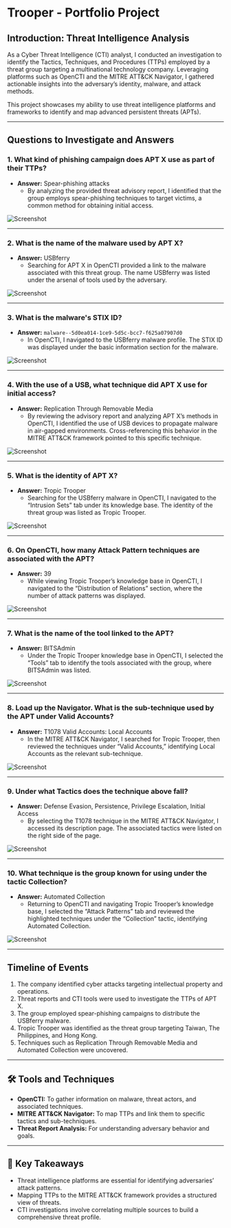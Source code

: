 # Trooper - Portfolio Project  

## Introduction: Threat Intelligence Analysis  
As a Cyber Threat Intelligence (CTI) analyst, I conducted an investigation to identify the Tactics, Techniques, and Procedures (TTPs) employed by a threat group targeting a multinational technology company. Leveraging platforms such as OpenCTI and the MITRE ATT&CK Navigator, I gathered actionable insights into the adversary’s identity, malware, and attack methods.  

This project showcases my ability to use threat intelligence platforms and frameworks to identify and map advanced persistent threats (APTs).  

---

## Questions to Investigate and Answers  

### 1. **What kind of phishing campaign does APT X use as part of their TTPs?**  
- **Answer:** Spear-phishing attacks  
  - By analyzing the provided threat advisory report, I identified that the group employs spear-phishing techniques to target victims, a common method for obtaining initial access.  

![Screenshot](https://i.imgur.com/w0KnGFH.png)

---

### 2. **What is the name of the malware used by APT X?**  
- **Answer:** USBferry  
  - Searching for APT X in OpenCTI provided a link to the malware associated with this threat group. The name USBferry was listed under the arsenal of tools used by the adversary.  

![Screenshot](https://i.imgur.com/1Y3JToE.png)

---

### 3. **What is the malware's STIX ID?**  
- **Answer:** `malware--5d0ea014-1ce9-5d5c-bcc7-f625a07907d0`  
  - In OpenCTI, I navigated to the USBferry malware profile. The STIX ID was displayed under the basic information section for the malware.  

![Screenshot](https://i.imgur.com/jYtBdOI.png)

---

### 4. **With the use of a USB, what technique did APT X use for initial access?**  
- **Answer:** Replication Through Removable Media  
  - By reviewing the advisory report and analyzing APT X’s methods in OpenCTI, I identified the use of USB devices to propagate malware in air-gapped environments. Cross-referencing this behavior in the MITRE ATT&CK framework pointed to this specific technique.  

![Screenshot](https://i.imgur.com/QRQDRPp.png)

---

### 5. **What is the identity of APT X?**  
- **Answer:** Tropic Trooper  
  - Searching for the USBferry malware in OpenCTI, I navigated to the “Intrusion Sets” tab under its knowledge base. The identity of the threat group was listed as Tropic Trooper.  

![Screenshot](https://i.imgur.com/GnKoYMz.png)

---

### 6. **On OpenCTI, how many Attack Pattern techniques are associated with the APT?**  
- **Answer:** 39  
  - While viewing Tropic Trooper’s knowledge base in OpenCTI, I navigated to the “Distribution of Relations” section, where the number of attack patterns was displayed.  

![Screenshot](https://i.imgur.com/DCZjaib.png)

---

### 7. **What is the name of the tool linked to the APT?**  
- **Answer:** BITSAdmin  
  - Under the Tropic Trooper knowledge base in OpenCTI, I selected the “Tools” tab to identify the tools associated with the group, where BITSAdmin was listed.  

![Screenshot](https://i.imgur.com/HKHQ84K.png)

---

### 8. **Load up the Navigator. What is the sub-technique used by the APT under Valid Accounts?**  
- **Answer:** T1078 Valid Accounts: Local Accounts  
  - In the MITRE ATT&CK Navigator, I searched for Tropic Trooper, then reviewed the techniques under “Valid Accounts,” identifying Local Accounts as the relevant sub-technique.  

![Screenshot](https://i.imgur.com/6y9Bh6b.png)

---

### 9. **Under what Tactics does the technique above fall?**  
- **Answer:** Defense Evasion, Persistence, Privilege Escalation, Initial Access  
  - By selecting the T1078 technique in the MITRE ATT&CK Navigator, I accessed its description page. The associated tactics were listed on the right side of the page.  

![Screenshot](https://i.imgur.com/CZKLgfO.png)

---

### 10. **What technique is the group known for using under the tactic Collection?**  
- **Answer:** Automated Collection  
  - Returning to OpenCTI and navigating Tropic Trooper’s knowledge base, I selected the “Attack Patterns” tab and reviewed the highlighted techniques under the “Collection” tactic, identifying Automated Collection.  

![Screenshot](https://i.imgur.com/SVvFppQ.png)

---

## Timeline of Events  

1. The company identified cyber attacks targeting intellectual property and operations.  
2. Threat reports and CTI tools were used to investigate the TTPs of APT X.  
3. The group employed spear-phishing campaigns to distribute the USBferry malware.  
4. Tropic Trooper was identified as the threat group targeting Taiwan, The Philippines, and Hong Kong.  
5. Techniques such as Replication Through Removable Media and Automated Collection were uncovered.  

---

## 🛠️ Tools and Techniques  

- **OpenCTI:** To gather information on malware, threat actors, and associated techniques.  
- **MITRE ATT&CK Navigator:** To map TTPs and link them to specific tactics and sub-techniques.  
- **Threat Report Analysis:** For understanding adversary behavior and goals.  

---

## 🧠 Key Takeaways  

- Threat intelligence platforms are essential for identifying adversaries’ attack patterns.  
- Mapping TTPs to the MITRE ATT&CK framework provides a structured view of threats.  
- CTI investigations involve correlating multiple sources to build a comprehensive threat profile.  
